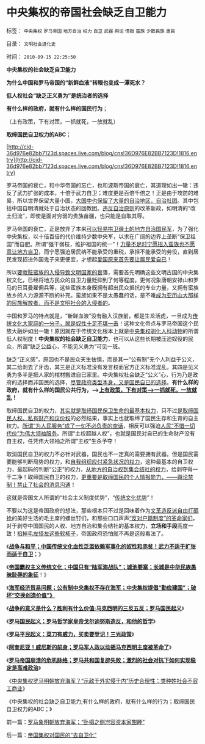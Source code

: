 # 中央集权的帝国社会缺乏自卫能力

标签： `中央集权` `罗马帝国` `地方自治` `权力` `自卫` `武器` `舆论` `情报` `蛮族` `少数民族` `愚民` 

目录： `文明社会进化史`

时间： `2010-09-15 22:25:50`

**中央集权的社会缺乏自卫能力**

**为什么中国和罗马帝国的“新鲜血液”转眼也变成一潭死水？**

**低人权社会“缺乏正义勇为”是统治者的选择**

**有什么样的政府，就有什么样的国民行为**；

（上有政策，下有对策，一抓就死，一放就乱）

**取缔国民自卫权力的ABC**；

[http://cid-36d976e82bb7123d.spaces.live.com/blog/cns!36D976E82BB7123D!1816.entry](http://cid-36d976e82bb7123d.spaces.live.com/blog/cns!36D976E82BB7123D!1816.entry)

罗马帝国的衰亡，和中华帝国的忘亡，也和波斯帝国的衰亡，其道理如出一辙：违反了武力扩张的成本，十倍于武力自卫；难度更是百倍千倍之！正是由于攻防的难易，所以世界保留大量小国，[大国中也保留了大量的自治地区，自治社团](../../../2009/7/13/民主自治社区可大大增进维族对中国社会的向心力.md)。其中包括中国自明清就处于自治状态的回教团。[违反自治原则](../../../2009/7/13/社区自治从最小单位开始.md)的改革新政，如明清的“改土归流”，即使是面对穷弱的贵族苗疆，也只能是自取其辱。

罗马帝国的衰亡，正是放弃了本来[可以轻易拱卫疆土的地方自治国民军](../../../2010/9/1/罗马军队由国军到党军再进化成皇军.md)，为了强化中央集权，以十倍百倍的代价维持少数中央军，以求在广阔的边界上垄断“保卫祖国”而自肥。所谓“强干弱枝，维护祖国的统一”！[力量不足时宁愿招入蛮族也不愿意让地方自卫](../../../2010/5/13/历史大趋势，人是最根本的社会财富.md)，而宁愿强迫居民纳不能承受的重税，承担不能承受的劳役，直到居民发现招进外国鬼子来更便宜，才想起[爱国原来首先要让居民爱自已](../../../2010/8/29/公有制革命成功了，不缺信仰了，罗马帝国灭亡了.md)！

所以[要栽赃蛮族的入侵导致文明国家的衰](../../../2010/4/7/后进民族无法威胁先进文明的生存.md)落，需要首先明确这些文明古国的中央集权文化，已经将地方民众的自卫力量贬抑到了何等程度。更何况象唐朝安禄山和罗马的日耳曼雇佣兵等，这些蛮族本身既拥有超出民众抵抗的专业力量，又拥有蛮族故乡的人力源源不断的补充。蛮族如果不是太愚蠢的话，是不难[成为亚历山大那样的民族解放者，而不是文明社会的入侵者的](../../../2010/3/22/中国应该开始学会讲实力.md)。

中国和罗马的特点就是，“新鲜血液”没有融入汉族前，都是生龙活虎，一旦成为[传统文化大家庭的一分子，就是奴性十足不堪一击](../../../2009/2/2/实例解剖极左的人格认知误区.md)！这种文化帝点与罗马帝国这个民族大融炉如出一辙！原因就在于传统文化根本上就是[中央集权驯化人科动物](../../../2009/2/2/实例解剖极左的人格认知误区.md)的所谓低人权制度！**中央集权的社会缺乏自卫能力**，也可以从这些长期被压迫奴役的民众，所谓“缺乏公益心，不能见义勇为”可见一斑。

缺乏“正义感”，原因也不是民众天生怯懦，而是其一“公有制”无个人利益于公义，其二给剥去了牙齿，其三是正义标准没有发言权而官方正义标准混乱，其四是见义勇为多半是把人家的棺材搬进自已家里。中央集权社会缺乏“公义”心，行为乃是政府的选择而非国民的选择，[尽管政府类型本身，又是国民自已的选择](../../../2010/4/27/统治者不可能灌输新的观念的同时利于统治.md)。**有什么样的政府，就有什么样的国民公共行为，——>[上有政策，下有对策——>一抓就死，一放就乱](../../../2010/8/29/腐败：上有政策，下有对策？一抓就死，一放就乱？.md)！**

取缔国民自卫的权力，[其实就是取缔国民保卫生命的最基本权力](../../../2010/8/1/人权法学并不关心“正义”;美国人权法则和枪械管制.md)，只不过[是取缔国民人权、私有财产和议价权](../../../2010/6/29/地区自治是天然的“多党制”和集会结社的天赋权力.md)的必然结果，事实上也就取缔了国民生存和生育的自主权力。[所谓“为人民服务”成了一句不必负责的空话](../../../2009/7/14/行政改革缺少的就是为人民服务之普世的价值观.md)，相反可以强迫[人民“不惜一切代价”为伟大领袖服务](../../../2009/6/30/不惜一切代价牺牲全民族利益是卖国！叛国！.md)。所谓“主权超越人权”，也就是国民对自已的生命财产没有自主权，任凭伟大领袖之所谓“主权”生杀予夺！

取消国民自卫的权力不必针对武器，国民也不一定真的需要拥有武器。但是国民需要能够判断局势的权力，和[自我组织应付紧急状况的权力](../../../2009/9/8/促进民族团结.md)，这种最基本的自卫权力，最起码的判断“公正”的权力，[从地方的自治权到集会结社的权力](../../../2010/6/29/地区自治是天然的“多党制”和集会结社的天赋权力.md)，给剥夺得一干二净！取缔国民自卫的权力，[更重要是取缔国民的个人情报能力，——舆论禁制！禁止了社会的消息沟通](../../../2009/5/4/进化中的遗传信息交换，病毒和舆论的关系.md)！

这就是帝国文人所谓的“社会主义制度优势”，“[传统文化优势](../../../2009/3/24/为什么有中国特色的四不象是不稳定的系统.md)”！

不要以为这是帝国政府的想法，那些根本只不过是回味着作为[文革造反派自由打砸抢](http://cid-36d976e82bb7123d.spaces.live.com/blog/cns!36D976E82BB7123D!437.entry)的美好生活的毛主席的螺丝钉们，和那些口口声声[“反对户籍制度”的革命家们](../../../2009/9/2/盲目反对户籍制度的现实危险.md)，对于剥夺中国国民的人权、地方自治和集会结社的基本权力，**立场和手段**高度一致！[掐掉毛左怪左这些软柿子](../../../2009/8/25/柿子宜拣软的捏.md)，帝国政府恐怕就不再是这般看法了。

《[**战争与和平；中国传统文化血性泛滥依赖军事化的奴性和赤贫！武力不适于扩张而适于自卫**](../../../2010/9/13/武力不适于扩张而适于自卫.md)；》

《[**帝国霸权主义传统文化；中国只有“陆军海战队”；城池要塞；长城是中华民族愚昧耻辱的象征**](../../../2010/9/13/经济学对传统霸权主义的嘲弄.md)！》

《[**海军经济贸易问题；公有制中央集权不存在海军；中央集权提倡“勤俭建国”；破坏“交换创造价值”》**](../../../2010/9/13/公有制社会不需要海军；中央集权不允许存在海军.md)

《[**战争的意义是什么？胜利有什么价值;马克西明的三反五反；罗马国民起义**](../../../2010/9/13/战争的意义是什么？胜利有什么价值.md)》

《[**罗马国民起义；罗马哲学家皇帝戈尔迪努斯造反，和他的哲学**](../../../2010/9/13/当皇帝很危险！罗马哲学家老皇帝和他的哲学.md)》

《[**罗马平民起义：菜刀有威力，买卖要登记！三光政策**](../../../2010/9/14/罗马平民起义：菜刀有威力，买卖要登记！.md)》

《[**阿奎尼亚！威尼斯的前身；罗马军人政以动摇马克西明主席被革命了**](../../../2010/9/14/国难坚城，阿奎尼亚！威尼斯的前身.md)》

《[**罗马帝国崩溃的危机脉络；罗马共和国复辟失败；激烈的社会对抗下如何实现稳定是高难政治**](../../../2010/9/14/元老院复辟罗马共和国失败.md)》

《[中央集权罗马明朝放弃海军？“示敌于外实侵于内”历史合理性；类种姓社会不容工商业](../../../2010/9/15/罗马象明朝放弃海军；“卧榻之侧岂容资本家酣睡”.md)》

《中央集权的社会缺乏自卫能力;有什么样的政府，就有什么样的行为；取缔国民自卫权力的ABC；》



前一篇：[罗马象明朝放弃海军；“卧榻之侧岂容资本家酣睡”](../../../2010/9/15/罗马象明朝放弃海军；“卧榻之侧岂容资本家酣睡”.md)

后一篇：[帝国集权对国民的“去自卫化”](../../../2010/9/15/帝国集权对国民的“去自卫化”.md)